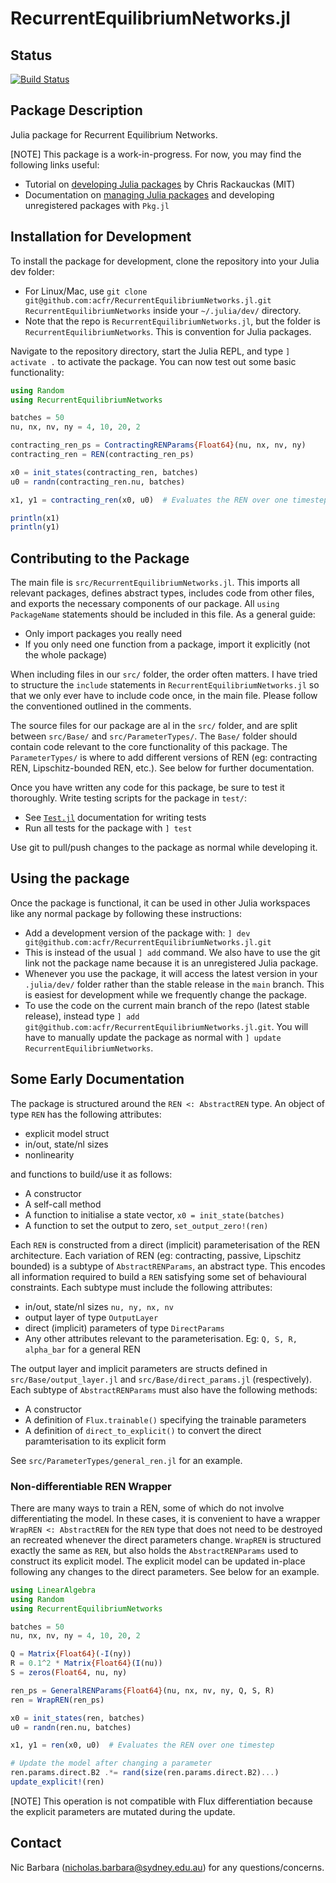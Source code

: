 # RecurrentEquilibriumNetworks.jl

## Status
[![Build Status](https://github.com/nic-barbara/RecurrentEquilibriumNetworks.jl/actions/workflows/CI.yml/badge.svg?branch=main)](https://github.com/nic-barbara/RecurrentEquilibriumNetworks.jl/actions/workflows/CI.yml?query=branch%3Amain)

## Package Description

Julia package for Recurrent Equilibrium Networks.

[NOTE] This package is a work-in-progress. For now, you may find the following links useful:
- Tutorial on [developing Julia packages](https://julialang.org/contribute/developing_package/) by Chris Rackauckas (MIT)
- Documentation on [managing Julia packages](https://pkgdocs.julialang.org/v1/managing-packages/) and developing unregistered packages with `Pkg.jl`


## Installation for Development

To install the package for development, clone the repository into your Julia dev folder:
- For Linux/Mac, use `git clone git@github.com:acfr/RecurrentEquilibriumNetworks.jl.git RecurrentEquilibriumNetworks` inside your `~/.julia/dev/` directory.
- Note that the repo is `RecurrentEquilibriumNetworks.jl`, but the folder is `RecurrentEquilibriumNetworks`. This is convention for Julia packages.

Navigate to the repository directory, start the Julia REPL, and type `] activate .` to activate the package. You can now test out some basic functionality:

```julia
using Random
using RecurrentEquilibriumNetworks

batches = 50
nu, nx, nv, ny = 4, 10, 20, 2

contracting_ren_ps = ContractingRENParams{Float64}(nu, nx, nv, ny)
contracting_ren = REN(contracting_ren_ps)

x0 = init_states(contracting_ren, batches)
u0 = randn(contracting_ren.nu, batches)

x1, y1 = contracting_ren(x0, u0)  # Evaluates the REN over one timestep

println(x1)
println(y1)
```


## Contributing to the Package

The main file is `src/RecurrentEquilibriumNetworks.jl`. This imports all relevant packages, defines abstract types, includes code from other files, and exports the necessary components of our package. All `using PackageName` statements should be included in this file. As a general guide:
- Only import packages you really need
- If you only need one function from a package, import it explicitly (not the whole package)

When including files in our `src/` folder, the order often matters. I have tried to structure the `include` statements in `RecurrentEquilibriumNetworks.jl` so that we only ever have to include code once, in the main file. Please follow the conventioned outlined in the comments.

The source files for our package are al in the `src/` folder, and are split between `src/Base/` and `src/ParameterTypes/`. The `Base/` folder should contain code relevant to the core functionality of this package. The `ParameterTypes/` is where to add different versions of REN (eg: contracting REN, Lipschitz-bounded REN, etc.). See below for further documentation.

Once you have written any code for this package, be sure to test it thoroughly. Write testing scripts for the package in `test/`:
- See [`Test.jl`](https://docs.julialang.org/en/v1/stdlib/Test/) documentation for writing tests
- Run all tests for the package with `] test`

Use git to pull/push changes to the package as normal while developing it.


## Using the package

Once the package is functional, it can be used in other Julia workspaces like any normal package by following these instructions:

- Add a development version of the package with: `] dev git@github.com:acfr/RecurrentEquilibriumNetworks.jl.git`
- This is instead of the usual `] add` command. We also have to use the git link not the package name because it is an unregistered Julia package.
- Whenever you use the package, it will access the latest version in your `.julia/dev/` folder rather than the stable release in the `main` branch. This is easiest for development while we frequently change the package.
- To use the code on the current main branch of the repo (latest stable release), instead type `] add git@github.com:acfr/RecurrentEquilibriumNetworks.jl.git`. You will have to manually update the package as normal with `] update RecurrentEquilibriumNetworks`.


## Some Early Documentation
The package is structured around the `REN <: AbstractREN` type. An object of type `REN` has the following attributes:
- explicit model struct
- in/out, state/nl sizes
- nonlinearity

and functions to build/use it as follows:
- A constructor
- A self-call method
- A function to initialise a state vector, `x0 = init_state(batches)`
- A function to set the output to zero, `set_output_zero!(ren)`

Each `REN` is constructed from a direct (implicit) parameterisation of the REN architecture. Each variation of REN (eg: contracting, passive, Lipschitz bounded) is a subtype of `AbstractRENParams`, an abstract type. This encodes all information required to build a `REN` satisfying some set of behavioural constraints. Each subtype must include the following attributes:
- in/out, state/nl sizes `nu, ny, nx, nv`
- output layer of type `OutputLayer`
- direct (implicit) parameters of type `DirectParams`
- Any other attributes relevant to the parameterisation. Eg: `Q, S, R, alpha_bar` for a general REN

The output layer and implicit parameters are structs defined in `src/Base/output_layer.jl` and `src/Base/direct_params.jl` (respectively). Each subtype of `AbstractRENParams` must also have the following methods:
- A constructor
- A definition of `Flux.trainable()` specifying the trainable parameters
- A definition of `direct_to_explicit()` to convert the direct paramterisation to its explicit form

See `src/ParameterTypes/general_ren.jl` for an example.


### Non-differentiable REN Wrapper

There are many ways to train a REN, some of which do not involve differentiating the model. In these cases, it is convenient to have a wrapper `WrapREN <: AbstractREN` for the `REN` type that does not need to be destroyed an recreated whenever the direct parameters change. `WrapREN` is structured exactly the same as `REN`, but also holds the `AbstractRENParams` used to construct its explicit model. The explicit model can be updated in-place following any changes to the direct parameters. See below for an example.

```julia
using LinearAlgebra
using Random
using RecurrentEquilibriumNetworks

batches = 50
nu, nx, nv, ny = 4, 10, 20, 2

Q = Matrix{Float64}(-I(ny))
R = 0.1^2 * Matrix{Float64}(I(nu))
S = zeros(Float64, nu, ny)

ren_ps = GeneralRENParams{Float64}(nu, nx, nv, ny, Q, S, R)
ren = WrapREN(ren_ps)

x0 = init_states(ren, batches)
u0 = randn(ren.nu, batches)

x1, y1 = ren(x0, u0)  # Evaluates the REN over one timestep

# Update the model after changing a parameter
ren.params.direct.B2 .*= rand(size(ren.params.direct.B2)...)
update_explicit!(ren)
```
[NOTE] This operation is not compatible with Flux differentiation because the explicit parameters are mutated during the update.

## Contact
Nic Barbara (nicholas.barbara@sydney.edu.au) for any questions/concerns.
